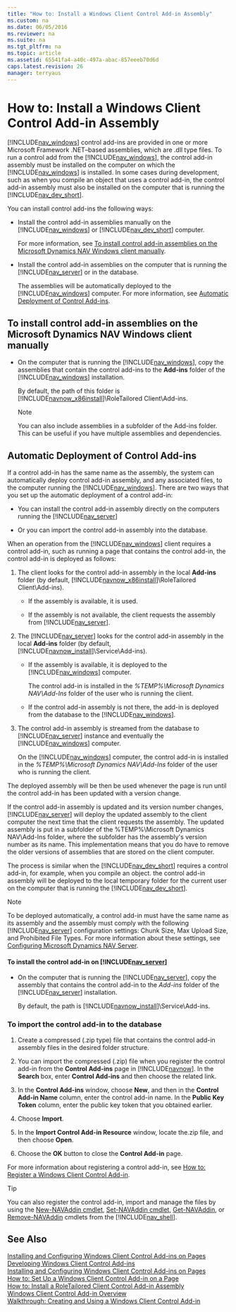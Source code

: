 ```yaml
---
title: "How to: Install a Windows Client Control Add-in Assembly"
ms.custom: na
ms.date: 06/05/2016
ms.reviewer: na
ms.suite: na
ms.tgt_pltfrm: na
ms.topic: article
ms.assetid: 65541fa4-a40c-497a-abac-857eeeb70d6d
caps.latest.revision: 26
manager: terryaus
---
```

# How to: Install a Windows Client Control Add-in Assembly
[!INCLUDE[nav_windows](../dynamics-nav/includes/nav_windows_md.md)] control add\-ins are provided in one or more Microsoft Framework .NET–based assemblies, which are .dll type files. To run a control add from the [!INCLUDE[nav_windows](../dynamics-nav/includes/nav_windows_md.md)], the control add\-in assembly must be installed on the computer on which the [!INCLUDE[nav_windows](../dynamics-nav/includes/nav_windows_md.md)] is installed. In some cases during development, such as when you compile an object that uses a control add\-in, the control add\-in assembly must also be installed on the computer that is running the [!INCLUDE[nav_dev_short](../dynamics-nav/includes/nav_dev_short_md.md)].  
  
 You can install control add\-ins the following ways:  
  
-   Install the control add\-in assemblies manually on the [!INCLUDE[nav_windows](../dynamics-nav/includes/nav_windows_md.md)] or [!INCLUDE[nav_dev_short](../dynamics-nav/includes/nav_dev_short_md.md)] computer.  
  
     For more information, see [To install control add-in assemblies on the Microsoft Dynamics NAV Windows client manually](../Topic/How%20to:%20Install%20a%20Windows%20Client%20Control%20Add-in%20Assembly.md#InstallClient).  
  
-   Install the control add\-in assemblies on the computer that is running the [!INCLUDE[nav_server](../dynamics-nav/includes/nav_server_md.md)] or in the database.  
  
     The assemblies will be automatically deployed to the [!INCLUDE[nav_windows](../dynamics-nav/includes/nav_windows_md.md)] computer. For more information, see [Automatic Deployment of Control Add-ins](../Topic/How%20to:%20Install%20a%20Windows%20Client%20Control%20Add-in%20Assembly.md#AutomaticDep).  
  
##  <a name="InstallClient"></a> To install control add\-in assemblies on the Microsoft Dynamics NAV Windows client manually  
  
-   On the computer that is running the [!INCLUDE[nav_windows](../dynamics-nav/includes/nav_windows_md.md)], copy the assemblies that contain the control add\-ins to the **Add\-ins** folder of the [!INCLUDE[nav_windows](../dynamics-nav/includes/nav_windows_md.md)] installation.  
  
     By default, the path of this folder is [!INCLUDE[navnow_x86install](../dynamics-nav/includes/navnow_x86install_md.md)]\\RoleTailored Client\\Add\-ins.  
  
    > [!NOTE]  
    >  You can also include assemblies in a subfolder of the Add\-ins folder. This can be useful if you have multiple assemblies and dependencies.  
  
##  <a name="AutomaticDep"></a> Automatic Deployment of Control Add\-ins  
 If a control add\-in has the same name as the assembly, the system can automatically deploy control add\-in assembly, and any associated files, to the computer running the [!INCLUDE[nav_windows](../dynamics-nav/includes/nav_windows_md.md)]. There are two ways that you set up the automatic deployment of a control add\-in:  
  
-   You can install the control add\-in assembly directly on the computers running the [!INCLUDE[nav_server](../dynamics-nav/includes/nav_server_md.md)]  
  
-   Or you can import the control add\-in assembly into the database.  
  
 When an operation from the [!INCLUDE[nav_windows](../dynamics-nav/includes/nav_windows_md.md)] client requires a control add\-in, such as running a page that contains the control add\-in, the control add\-in is deployed as follows:  
  
1.  The client looks for the control add\-in assembly in the local **Add\-ins** folder \(by default, [!INCLUDE[navnow_x86install](../dynamics-nav/includes/navnow_x86install_md.md)]\\RoleTailored Client\\Add\-ins\).  
  
    -   If the assembly is available, it is used.  
  
    -   If the assembly is not available, the client requests the assembly from [!INCLUDE[nav_server](../dynamics-nav/includes/nav_server_md.md)].  
  
2.  The [!INCLUDE[nav_server](../dynamics-nav/includes/nav_server_md.md)] looks for the control add\-in assembly in the local **Add\-ins** folder \(by default, [!INCLUDE[navnow_install](../dynamics-nav/includes/navnow_install_md.md)]\\Service\\Add\-ins\).  
  
    -   If the assembly is available, it is deployed to the [!INCLUDE[nav_windows](../dynamics-nav/includes/nav_windows_md.md)] computer.  
  
         The control add\-in is installed in the *%TEMP%\\Microsoft Dynamics NAV\\Add\-Ins* folder of the user who is running the client.  
  
    -   If the control add\-in assembly is not there, the add\-in is deployed from the database to the [!INCLUDE[nav_windows](../dynamics-nav/includes/nav_windows_md.md)].  
  
3.  The control add\-in assembly is streamed from the database to [!INCLUDE[nav_server](../dynamics-nav/includes/nav_server_md.md)] instance and eventually the [!INCLUDE[nav_windows](../dynamics-nav/includes/nav_windows_md.md)] computer.  
  
     On the [!INCLUDE[nav_windows](../dynamics-nav/includes/nav_windows_md.md)] computer, the control add\-in is installed in the *%TEMP%\\Microsoft Dynamics NAV\\Add\-Ins* folder of the user who is running the client.  
  
 The deployed assembly will be then be used whenever the page is run until the control add\-in has been updated with a version change.  
  
 If the control add\-in assembly is updated and its version number changes, [!INCLUDE[nav_server](../dynamics-nav/includes/nav_server_md.md)] will deploy the updated assembly to the client computer the next time that the client requests the assembly. The updated assembly is put in a subfolder of the %TEMP%\\Microsoft Dynamics NAV\\Add\-Ins folder, where the subfolder has the assembly's version number as its name. This implementation means that you do have to remove the older versions of assemblies that are stored on the client computer.  
  
 The process is similar when the [!INCLUDE[nav_dev_short](../dynamics-nav/includes/nav_dev_short_md.md)] requires a control add\-in, for example, when you compile an object. the control add\-in assembly will be deployed to the local temporary folder for the current user on the computer that is running the [!INCLUDE[nav_dev_short](../dynamics-nav/includes/nav_dev_short_md.md)].  
  
> [!NOTE]  
>  To be deployed automatically, a control add\-in must have the same name as its assembly and the assembly must comply with the following [!INCLUDE[nav_server](../dynamics-nav/includes/nav_server_md.md)] configuration settings: Chunk Size, Max Upload Size, and Prohibited File Types. For more information about these settings, see [Configuring Microsoft Dynamics NAV Server](../dynamics-nav/Configuring-Microsoft-Dynamics-NAV-Server.md).  
  
#### To install the control add\-in on [!INCLUDE[nav_server](../dynamics-nav/includes/nav_server_md.md)]  
  
-   On the computer that is running the [!INCLUDE[nav_server](../dynamics-nav/includes/nav_server_md.md)], copy the assembly that contains the control add\-in to the *Add\-ins* folder of the [!INCLUDE[nav_server](../dynamics-nav/includes/nav_server_md.md)] installation.  
  
     By default, the path is [!INCLUDE[navnow_install](../dynamics-nav/includes/navnow_install_md.md)]\\Service\\Add\-ins.  
  
###  <a name="InstallOnDatabase"></a> To import the control add\-in to the database  
  
1.  Create a compressed \(.zip type\) file that contains the control add\-in assembly files in the desired folder structure.  
  
2.  You can import the compressed \(.zip\) file when you register the control add\-in from the **Control Add\-ins** page in [!INCLUDE[navnow](../dynamics-nav/includes/navnow_md.md)]. In the **Search** box, enter **Control Add\-ins** and then choose the related link.  
  
3.  In the **Control Add\-ins** window, choose **New**, and then in the **Control Add\-in Name** column, enter the control add\-in name. In the **Public Key Token** column, enter the public key token that you obtained earlier.  
  
4.  Choose **Import**.  
  
5.  In the **Import Control Add\-in Resource** window, locate the.zip file, and then choose **Open**.  
  
6.  Choose the **OK** button to close the **Control Add\-in** page.  
  
 For more information about registering a control add\-in, see [How to: Register a Windows Client Control Add\-in](../Topic/How%20to:%20Register%20a%20Windows%20Client%20Control%20Add-in.md).  
  
> [!TIP]  
>  You can also register the control add\-in, import and manage the files by using the [New\-NAVAddin cmdlet](http://go.microsoft.com/fwlink/?LinkID=521781), [Set\-NAVAddin cmdlet](http://go.microsoft.com/fwlink/?LinkID=521784), [Get\-NAVAddin](http://go.microsoft.com/fwlink/?LinkID=521782), or [Remove\-NAVAddin](http://go.microsoft.com/fwlink/?LinkID=521783) cmdlets from the [!INCLUDE[nav_shell](../dynamics-nav/includes/nav_shell_md.md)].  
  
## See Also  
 [Installing and Configuring Windows Client Control Add\-ins on Pages](../dynamics-nav/Installing-and-Configuring-Windows-Client-Control-Add-ins-on-Pages.md)   
 [Developing Windows Client Control Add\-ins](../dynamics-nav/Developing-Windows-Client-Control-Add-ins.md)   
 [Installing and Configuring Windows Client Control Add\-ins on Pages](../dynamics-nav/Installing-and-Configuring-Windows-Client-Control-Add-ins-on-Pages.md)   
 [How to: Set Up a Windows Client Control Add\-in on a Page](../Topic/How%20to:%20Set%20Up%20a%20Windows%20Client%20Control%20Add-in%20on%20a%20Page.md)   
 [How to: Install a RoleTailored Client Control Add\-in Assembly](../Topic/How%20to:%20Install%20a%20Windows%20Client%20Control%20Add-in%20Assembly.md)   
 [Windows Client Control Add\-in Overview](../dynamics-nav/Windows-Client-Control-Add-in-Overview.md)   
 [Walkthrough: Creating and Using a Windows Client Control Add\-in](../Topic/Walkthrough:%20Creating%20and%20Using%20a%20Windows%20Client%20Control%20Add-in.md)